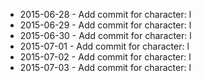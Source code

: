 - 2015-06-28 - Add commit for character: l
- 2015-06-29 - Add commit for character: l
- 2015-06-30 - Add commit for character: l
- 2015-07-01 - Add commit for character: l
- 2015-07-02 - Add commit for character: l
- 2015-07-03 - Add commit for character: l
